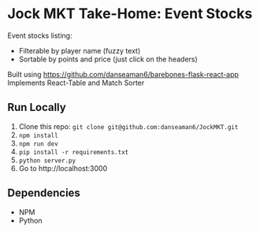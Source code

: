 # Jock MKT Take-Home: Event Stocks 

Event stocks listing: 
* Filterable by player name (fuzzy text)
* Sortable by points and price (just click on the headers)

Built using https://github.com/danseaman6/barebones-flask-react-app  
Implements React-Table and Match Sorter

## Run Locally
1. Clone this repo: `git clone git@github.com:danseaman6/JockMKT.git`
2. `npm install`
3. `npm run dev`
4. `pip install -r requirements.txt`
5. `python server.py`
6. Go to http://localhost:3000

## Dependencies
 * NPM
 * Python